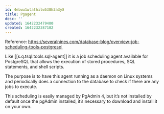 ```yaml
---
id: 4ebwu1wtathilw538h3a3y8
title: Pgagent
desc: ''
updated: 1642232479400
created: 1642232387102
---
```



Reference: <https://severalnines.com/database-blog/overview-job-scheduling-tools-postgresql>

Like [[s.q.tsql.tools.sql-agent]] it is a job scheduling agent available for PostgreSQL that allows the execution of stored procedures, SQL statements, and shell scripts.

The purpose is to have this agent running as a daemon on Linux systems and periodically does a connection to the database to check if there are any jobs to execute.

This scheduling is easily managed by PgAdmin 4, but it’s not installed by default once the pgAdmin installed, it’s necessary to download and install it on your own.
